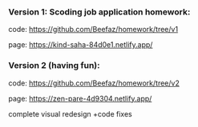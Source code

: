 
###  Version 1: Scoding job application homework:
code: https://github.com/Beefaz/homework/tree/v1

page: https://kind-saha-84d0e1.netlify.app/

### Version 2 (having fun):
code: https://github.com/Beefaz/homework/tree/v2

page: https://zen-pare-4d9304.netlify.app/

complete visual redesign +code fixes
